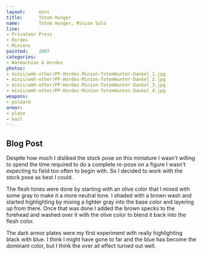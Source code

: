 ```yaml
---
layout:     mini
title:      Totem Hunger
name:       Totem Hunger, Minion Solo
line:       
- Privateer Press
- Hordes
- Minions
painted:    2007
categories:
- Warmachine & Hordes
photos:
- minis/wmh-other/PP-Hordes-Minion-TotemHunter-Dankel_1.jpg
- minis/wmh-other/PP-Hordes-Minion-TotemHunter-Dankel_2.jpg
- minis/wmh-other/PP-Hordes-Minion-TotemHunter-Dankel_3.jpg
- minis/wmh-other/PP-Hordes-Minion-TotemHunter-Dankel_4.jpg
weapons:    
- polearm
armor:      
- plate
- mail
---
```


## Blog Post

Despite how much I disliked the stock pose on this miniature I wasn't willing to spend the time required to do a complete re-pose on a figure I wasn't expecting to field too often to begin with.  So I decided to work with the stock pose as best I could.  
 
The flesh tones were done by starting with an olive color that I mixed with some gray to make it a more neutral tone. I shaded with a brown wash and started highlighting by mixing a lighter gray into the base color and layering up from there. Once that was done I added the brown specks to the forehead and washed over it with the olive color to blend it back into the flesh color.

The dark armor plates were my first experiment with really highlighting black with blue. I think I might have gone to far and the blue has become the dominant color, but I think the over all effect turned out well.

